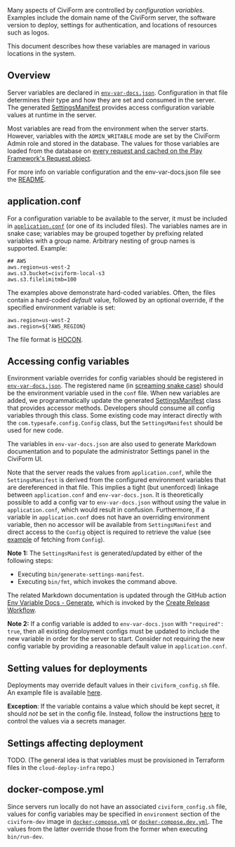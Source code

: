 Many aspects of CiviForm are controlled by *configuration variables*. Examples include the domain name of the CiviForm server, the software version to deploy, settings for authentication, and locations of resources such as logos.

This document describes how these variables are managed in various locations in the system.

## Overview

Server variables are declared in [`env-var-docs.json`](https://github.com/civiform/civiform/blob/main/server/conf/env-var-docs.json). Configuration in that file determines their type and how they are set and consumed in the server. The generated [SettingsManifest](https://github.com/civiform/civiform/blob/main/server/app/services/settings/SettingsManifest.java) provides access configuration variable values at runtime in the server.

Most variables are read from the environment when the server starts. However, variables with the `ADMIN_WRITABLE` mode are set by the CiviForm Admin role and stored in the database. The values for those variables are loaded from the database on [every request and cached on the Play Framework's Request object](https://github.com/civiform/civiform/blob/aca35dc91478733a85f95ed526235fa34300838c/server/app/filters/SettingsFilter.java#L48).

For more info on variable configuration and the env-var-docs.json file see the [README](https://github.com/civiform/civiform/blob/main/env-var-docs/parser-package/README.md).

## application.conf

For a configuration variable to be available to the server, it must be included in [`application.conf`](https://github.com/civiform/civiform/blob/main/server/conf/application.conf) (or one of its included files). The variables names are in snake case; variables may be grouped together by prefixing related variables with a group name. Arbitrary nesting of group names is supported. Example:

```
## AWS
aws.region=us-west-2
aws.s3.bucket=civiform-local-s3
aws.s3.filelimitmb=100
```

The examples above demonstrate hard-coded variables. Often, the files contain a hard-coded *default* value, followed by an optional override, if the specified environment variable is set:

```
aws.region=us-west-2
aws.region=${?AWS_REGION}
```

The file format is [HOCON](https://www.playframework.com/documentation/2.8.x/ConfigFile).

## Accessing config variables

Environment variable overrides for config variables should be registered in [`env-var-docs.json`](https://github.com/civiform/civiform/blob/main/server/conf/env-var-docs.json). The registered name (in [screaming snake case](https://en.wiktionary.org/wiki/screaming_snake_case)) should be the environment variable used in the `conf` file. When new variables are added, we programmatically update the generated [SettingsManifest](https://github.com/civiform/civiform/blob/main/server/app/services/settings/SettingsManifest.java) class that provides accessor methods. Developers should consume all config variables through this class. Some existing code may interact directly with the `com.typesafe.config.Config` class, but the `SettingsManifest` should be used for new code.

The variables in `env-var-docs.json` are also used to generate Markdown documentation and to populate the administrator Settings panel in the CiviForm UI.

Note that the server reads the values from `application.conf`, while the `SettingsManifest` is derived from the configured environment variables that are dereferenced in that file. This implies a tight (but unenforced) linkage between `application.conf` and `env-var-docs.json`. It is theoretically possible to add a config var to `env-var-docs.json` without *using* the value in `application.conf`, which would result in confusion. Furthermore, if a variable in `application.conf` does not have an overriding environment variable, then no accessor will be available from `SettingsManifest` and direct access to the `Config` object is required to retrieve the value (see [example](https://github.com/civiform/civiform/blob/b4d2a0c3e2b5f3d1244611afdf5ed81bd670a609/server/app/modules/EsriModule.java#L33) of fetching from `Config`).

**Note 1:** The `SettingsManifest` is generated/updated by either of the following steps:
* Executing `bin/generate-settings-manifest`.
* Executing `bin/fmt`, which invokes the command above.

The related Markdown documentation is updated through the GitHub action [Env Variable Docs - Generate](https://github.com/civiform/civiform/actions/workflows/generate_env_var_docs_markdown_for_release.yaml), which is invoked by the [Create Release Workflow](https://github.com/civiform/civiform/actions/workflows/release.yaml).

**Note 2:** If a config variable is added to `env-var-docs.json` with `"required": true`, then all existing deployment configs must be updated to include the new variable in order for the server to start. Consider not requiring the new config variable by providing a reasonable default value in `application.conf`.

## Setting values for deployments

Deployments may override default values in their `civiform_config.sh` file. An example file is available [here](https://github.com/civiform/civiform-deploy/blob/main/civiform_config.example.sh).

**Exception**: If the variable contains a value which should be kept secret, it should *not* be set in the config file. Instead, follow the instructions [here](../Adding-secrets) to control the values via a secrets manager.

## Settings affecting deployment

TODO. (The general idea is that variables must be provisioned in Terraform files in the `cloud-deploy-infra` repo.)

## docker-compose.yml

Since servers run locally do not have an associated `civiform_config.sh` file, values for config variables may be specified in `environment` section of the `civiform-dev` image in [`docker-compose.yml`](https://github.com/civiform/civiform/blob/fa7166b05ba146bccf41b107b457d277df283530/docker-compose.yml#L63) or [`docker-compose.dev.yml`](https://github.com/civiform/civiform/blob/main/docker-compose.dev.yml). The values from the latter override those from the former when executing `bin/run-dev`.
